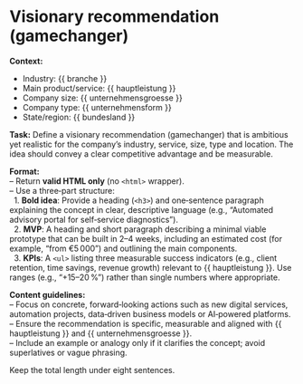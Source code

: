 # Visionary recommendation (gamechanger)

**Context:**
- Industry: {{ branche }}
- Main product/service: {{ hauptleistung }}
- Company size: {{ unternehmensgroesse }}
- Company type: {{ unternehmensform }}
- State/region: {{ bundesland }}

**Task:**
Define a visionary recommendation (gamechanger) that is ambitious yet realistic for the company’s industry, service, size, type and location. The idea should convey a clear competitive advantage and be measurable.

**Format:**  
– Return **valid HTML only** (no `<html>` wrapper).  
– Use a three‑part structure:  
  1. **Bold idea**: Provide a heading (`<h3>`) and one‑sentence paragraph explaining the concept in clear, descriptive language (e.g., “Automated advisory portal for self‑service diagnostics”).  
  2. **MVP**: A heading and short paragraph describing a minimal viable prototype that can be built in 2–4 weeks, including an estimated cost (for example, “from €5 000”) and outlining the main components.  
  3. **KPIs**: A `<ul>` listing three measurable success indicators (e.g., client retention, time savings, revenue growth) relevant to {{ hauptleistung }}. Use ranges (e.g., “+15–20 %”) rather than single numbers where appropriate.

**Content guidelines:**  
– Focus on concrete, forward‑looking actions such as new digital services, automation projects, data‑driven business models or AI‑powered platforms.  
– Ensure the recommendation is specific, measurable and aligned with {{ hauptleistung }} and {{ unternehmensgroesse }}.  
– Include an example or analogy only if it clarifies the concept; avoid superlatives or vague phrasing.

Keep the total length under eight sentences.